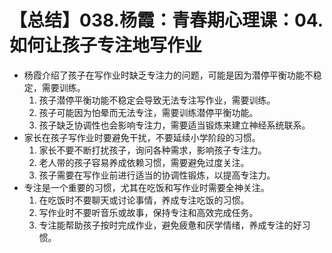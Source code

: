 # 【总结】038.杨霞：青春期心理课：04.如何让孩子专注地写作业

-   杨霞介绍了孩子在写作业时缺乏专注力的问题，可能是因为潜停平衡功能不稳定，需要训练。
    1.  孩子潜停平衡功能不稳定会导致无法专注写作业，需要训练。
    2.  孩子可能因为怕晕而无法专注，需要训练潜停平衡功能。
    3.  孩子缺乏协调性也会影响专注力，需要适当锻炼来建立神经系统联系。
-   家长在孩子写作业时要避免干扰，不要延续小学阶段的习惯。
    1.  家长不要不断打扰孩子，询问各种需求，影响孩子专注力。
    2.  老人带的孩子容易养成依赖习惯，需要避免过度关注。
    3.  孩子需要在写作业前进行适当的协调性锻炼，以提高专注力。
-   专注是一个重要的习惯，尤其在吃饭和写作业时需要全神关注。
    1.  在吃饭时不要聊天或讨论事情，养成专注吃饭的习惯。
    2.  写作业时不要听音乐或故事，保持专注和高效完成任务。
    3.  专注能帮助孩子按时完成作业，避免疲惫和厌学情绪，养成专注的好习惯。